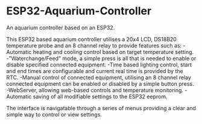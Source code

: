 # ESP32-Aquarium-Controller
An aquarium controller based on an ESP32.

This ESP32 based aquarium controller utilises a 20x4 LCD, DS18B20 temperature probe and an 8 channel relay to provide features such as:
  -Automatic heating and cooling control based on target temperature setting.
  -"Waterchange/Feed" mode, a simple press is all that is needed to enable or disable specified connected equipment.
  -Time based lighting control, start and end times are configurable and current real time is provided by the RTC.
  -Manual control of connected equipment, utilising an 8 channel relay connected equipment can be enabled or disabled by a simple button press.
  -WebServer, allowing web-based controls and temperature monitoring.
  -Automatic saving of all modifiable settings to the ESP32 eeprom.

The interface is navigatable through a series of menus providing a clear and simple way to control or view settings.